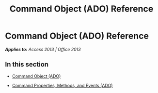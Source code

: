 ﻿---
title: Command Object (ADO) Reference
TOCTitle: Command Object (ADO)
ms:assetid: 87df0a0c-1529-46d8-bd36-b7a9c8b17615
ms:mtpsurl: https://msdn.microsoft.com/en-us/library/JJ249590(v=office.15)
ms:contentKeyID: 48546117
ms.date: 09/18/2015
mtps_version: v=office.15
---

# Command Object (ADO) Reference


_**Applies to:** Access 2013 | Office 2013_

## In this section

  - [Command Object (ADO)](command-object-ado.md)

  - [Command Properties, Methods, and Events (ADO)](command-properties-methods-and-events-ado.md)

